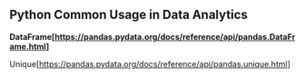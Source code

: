 ## Python Common Usage in Data Analytics
**DataFrame[https://pandas.pydata.org/docs/reference/api/pandas.DataFrame.html]**

Unique[https://pandas.pydata.org/docs/reference/api/pandas.unique.html]
